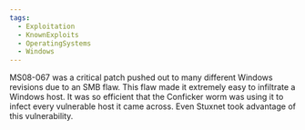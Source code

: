 ```yaml
---
tags:
  - Exploitation
  - KnownExploits
  - OperatingSystems
  - Windows
---
```

MS08-067 was a critical patch pushed out to many different Windows revisions due to an SMB flaw. This flaw made it extremely easy to infiltrate a Windows host. It was so efficient that the Conficker worm was using it to infect every vulnerable host it came across. Even Stuxnet took advantage of this vulnerability.
